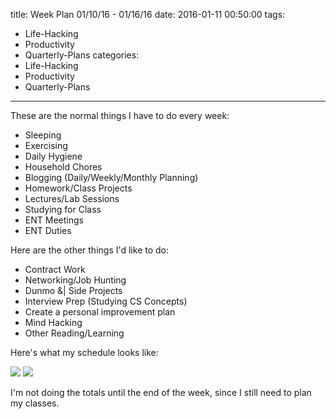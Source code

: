 title: Week Plan 01/10/16 - 01/16/16
date: 2016-01-11 00:50:00
tags:
  - Life-Hacking
  - Productivity
  - Quarterly-Plans
categories:
  - Life-Hacking
  - Productivity
  - Quarterly-Plans
---

These are the normal things I have to do every week:
- Sleeping
- Exercising
- Daily Hygiene
- Household Chores
- Blogging (Daily/Weekly/Monthly Planning)
- Homework/Class Projects
- Lectures/Lab Sessions
- Studying for Class
- ENT Meetings
- ENT Duties

Here are the other things I'd like to do:
- Contract Work
- Networking/Job Hunting
- Dunmo &| Side Projects
- Interview Prep (Studying CS Concepts)
- Create a personal improvement plan
- Mind Hacking
- Other Reading/Learning

Here's what my schedule looks like:

![](/images/google-calendar-week-2016-01-10.png)
![](/images/google-calendar-week-2016-01-10_2.png)

I'm not doing the totals until the end of the week, since I still need to plan my classes.
